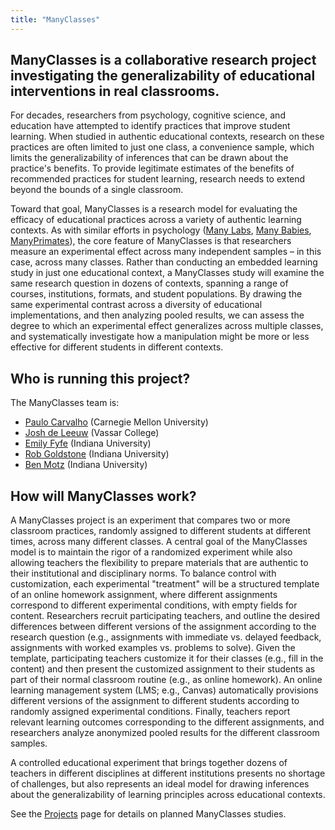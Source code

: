 ```yaml
---
title: "ManyClasses"
---
```


## **ManyClasses** is a collaborative research project investigating the generalizability of educational interventions in real classrooms.

For decades, researchers from psychology, cognitive science, and education have attempted to identify practices that improve student learning.  When studied in authentic educational contexts, research on these practices are often limited to just one class, a convenience sample, which limits the generalizability of inferences that can be drawn about the practice's benefits.  To provide legitimate estimates of the benefits of recommended practices for student learning, research needs to extend beyond the bounds of a single classroom.

Toward that goal, ManyClasses is a research model for evaluating the efficacy of educational practices across a variety of authentic learning contexts. As with similar efforts in psychology ([Many Labs](https://osf.io/89vqh/), [Many Babies](https://manybabies.github.io/), [ManyPrimates](https://manyprimates.github.io/)), the core feature of ManyClasses is that researchers measure an experimental effect across many independent samples – in this case, across many classes. Rather than conducting an embedded learning study in just one educational context, a ManyClasses study will examine the same research question in dozens of contexts, spanning a range of courses, institutions, formats, and student populations. By drawing the same experimental contrast across a diversity of educational implementations, and then analyzing pooled results, we can assess the degree to which an experimental effect generalizes across multiple classes, and systematically investigate how a manipulation might be more or less effective for different students in different contexts.

## Who is running this project?

The ManyClasses team is: 

* [Paulo Carvalho](https://sites.google.com/view/paulocarvalho) (Carnegie Mellon University)
* [Josh de Leeuw](https://www.vassar.edu/faculty/jdeleeuw/) (Vassar College)
* [Emily Fyfe](https://psych.indiana.edu/directory/faculty/fyfe-emily.html) (Indiana University)
* [Rob Goldstone](https://psych.indiana.edu/directory/faculty/goldstone-robert.html) (Indiana University)
* [Ben Motz](http://www.indiana.edu/~motzweb/) (Indiana University)

## How will ManyClasses work?

A ManyClasses project is an experiment that compares two or more classroom practices, randomly assigned to different students at different times, across many different classes.  A central goal of the ManyClasses model is to maintain the rigor of a randomized experiment while also allowing teachers the flexibility to prepare materials that are authentic to their institutional and disciplinary norms.  To balance control with customization, each experimental "treatment" will be a structured template of an online homework assignment, where different assignments correspond to different experimental conditions, with empty fields for content.  Researchers recruit participating teachers, and outline the desired differences between different versions of the assignment according to the research question (e.g., assignments with immediate vs. delayed feedback, assignments with worked examples vs. problems to solve). Given the template, participating teachers customize it for their classes (e.g., fill in the content) and then present the customized assignment to their students as part of their normal classroom routine (e.g., as online homework).  An online learning management system (LMS; e.g., Canvas) automatically provisions different versions of the assignment to different students according to randomly assigned experimental conditions.  Finally, teachers report relevant learning outcomes corresponding to the different assignments, and researchers analyze anonymized pooled results for the different classroom samples.

A controlled educational experiment that brings together dozens of teachers in different disciplines at different institutions presents no shortage of challenges, but also represents an ideal model for drawing inferences about the generalizability of learning principles across educational contexts.

See the [Projects](https://www.manyclasses.org/projects/) page for details on planned ManyClasses studies.
